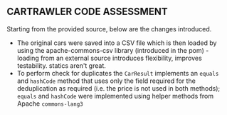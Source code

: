 ## CARTRAWLER CODE ASSESSMENT

Starting from the provided source, below are the changes introduced.

* The original cars were saved into a CSV file which is then loaded by using the apache-commons-csv  library (introduced 
  in the pom) - loading from an external source introduces flexibility, improves testability. statics aren't great.
* To perform check for duplicates the `CarResult` implements an `equals` and `hashCode` method that uses only the field
  required for the deduplication as required (i.e. the price is not used in both methods); `equals` and `hashCode` were
  implemented using helper methods from Apache `commons-lang3`

